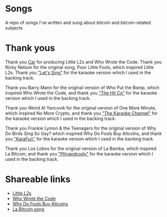 # Songs
A repo of songs I've written and sung about bitcoin and bitcoin-related subjects

# Thank yous

Thank you [Car](https://github.com/thrillerxx) for producing Little L2s and Who Wrote the Code. Thank you Ricky Nelson for the original song, Poor Little Fools, which inspired Little L2s. Thank you ["Let's Sing"](https://www.youtube.com/watch?v=qDLK7HIFWiI) for the karaoke version which I used in the backing track.

Thank you Barry Mann for the original version of Who Put the Bomp, which inspired Who Wrote the Code, and thank you ["The Hit Co"](https://www.youtube.com/watch?v=V9q5vvXgcLA) for the karaoke version which I used in the backing track.

Thank you Weird Al Yancovik for the original version of One More Minute, which inspired No More Crypto, and thank you ["The Karaoke Channel"](https://www.youtube.com/watch?v=KygTBh0TTdg) for the karaoke version which I used in the backing track.

Thank you Frankie Lymon & the Teenagers for the original version of Why Do Birds Sing So Gay? which inspired Why Do Fools Buy Altcoins, and thank you ["KaraFun"](https://www.youtube.com/watch?v=EenyEZuQbyg) for the karaoke version which I used in the backing track.

Thank you Los Lobos for the original version of La Bamba, which inspired La Bitcoin, and thank you ["Pttyandcody"](https://www.youtube.com/watch?v=svwKXnMPEro) for the karaoke version which I used in the backing track.

# Shareable links

- [Little L2s](https://supertestnet.github.io/songs/Super%20Testnet%20-%20Little%20L2s.mp3)
- [Who Wrote the Code](https://supertestnet.github.io/songs/Super%20Testnet%20-%20Who%20Wrote%20the%20Code.mp3)
- [Why Do Fools Buy Altcoins](https://supertestnet.github.io/songs/Super%20Testnet%20-%20Why%20Do%20Fools%20Buy%20Altcoins.mp3)
- [La Bitcoin song](https://supertestnet.github.io/songs/la%20bitcoin%20song.mp3)
